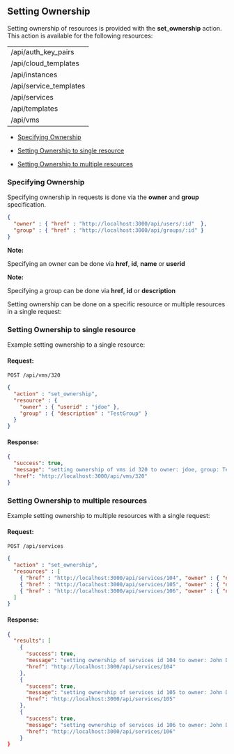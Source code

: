 ---
---

## Setting Ownership

Setting ownership of resources is provided with the **set\_ownership**
action. This action is available for the following resources:

|                        |
| ---------------------- |
| /api/auth_key_pairs    |
| /api/cloud_templates   |
| /api/instances         |
| /api/service_templates |
| /api/services          |
| /api/templates         |
| /api/vms               |

  - [Specifying Ownership](#specifying-ownership)

  - [Setting Ownership to single
    resource](#set-ownership-single-resource)

  - [Setting Ownership to multiple
    resources](#set-ownership-multiple-resources)

### Specifying Ownership

Specifying ownership in requests is done via the **owner** and **group**
specification.

``` json
{
  "owner" : { "href" : "http://localhost:3000/api/users/:id"  },
  "group" : { "href" : "http://localhost:3000/api/groups/:id" }
}
```

**Note:**

Specifying an owner can be done via **href**, **id**, **name** or **userid**

**Note:**

Specifying a group can be done via **href**, **id** or **description**

Setting ownership can be done on a specific resource or multiple resources in a single request:

### Setting Ownership to single resource

Example setting ownership to a single resource:

#### Request:

    POST /api/vms/320

``` json
{
  "action" : "set_ownership",
  "resource" : {
    "owner" : { "userid" : "jdoe" },
    "group" : { "description" : "TestGroup" }
  }
}
```

#### Response:

``` json
{
  "success": true,
  "message": "setting ownership of vms id 320 to owner: jdoe, group: TestGroup",
  "href": "http://localhost:3000/api/vms/320"
}
```

### Setting Ownership to multiple resources

Example setting ownership to multiple resources with a single request:

#### Request:

    POST /api/services

``` json
{
  "action" : "set_ownership",
  "resources" : [
    { "href" : "http://localhost:3000/api/services/104", "owner" : { "name" : "John Doe" } },
    { "href" : "http://localhost:3000/api/services/105", "owner" : { "name" : "John Doe" } },
    { "href" : "http://localhost:3000/api/services/106", "owner" : { "name" : "John Doe" } }
  ]
}
```

#### Response:

``` json
{
  "results": [
    {
      "success": true,
      "message": "setting ownership of services id 104 to owner: John Doe",
      "href": "http://localhost:3000/api/services/104"
    },
    {
      "success": true,
      "message": "setting ownership of services id 105 to owner: John Doe",
      "href": "http://localhost:3000/api/services/105"
    },
    {
      "success": true,
      "message": "setting ownership of services id 106 to owner: John Doe",
      "href": "http://localhost:3000/api/services/106"
    }
}
```
